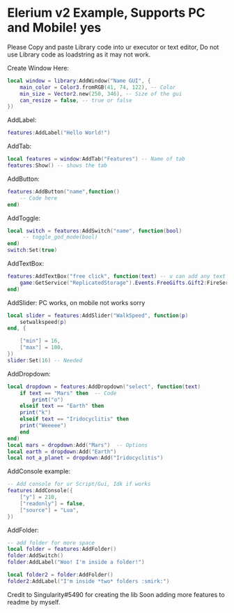 # Elerium v2 Example, Supports PC and Mobile! yes

Please Copy and paste Library code into ur executor or text editor, Do not use Library code as loadstring as it may not work.

Create Window Here:
```lua
local window = library:AddWindow("Name GUI", {
	main_color = Color3.fromRGB(41, 74, 122), -- Color
	min_size = Vector2.new(250, 346), -- Size of the gui
	can_resize = false, -- true or false
})
```
AddLabel:
```lua
features:AddLabel("Hello World!")
```

AddTab:
```lua
local features = window:AddTab("Features") -- Name of tab
features:Show() -- shows the tab
```
AddButton:
```lua
features:AddButton("name",function()
	-- Code here
end)
```
AddToggle:
```lua
local switch = features:AddSwitch("name", function(bool)
	 -- toggle_god_mode(bool)
end)
switch:Set(true)
```
AddTextBox:
```lua
features:AddTextBox("free click", function(text) -- u can add any text to "text"
	game:GetService("ReplicatedStorage").Events.FreeGifts.Gift2:FireServer(text,"Clicks",false,false,"Normal")
end)
```
AddSlider:  PC works, on mobile not works sorry
```lua
local slider = features:AddSlider("WalkSpeed", function(p)
	setwalkspeed(p)   
end, {                    

	["min"] = 16,
	["max"] = 100,  
})
slider:Set(16) -- Needed
```
AddDropdown:
```lua
local dropdown = features:AddDropdown("select", function(text)
	if text == "Mars" then  -- Code
		print("o")
	elseif text == "Earth" then
	print("k")
	elseif text == "Iridocyclitis" then
	print("Weeeee")
	end
end)
local mars = dropdown:Add("Mars")  -- Options 
local earth = dropdown:Add("Earth")
local not_a_planet = dropdown:Add("Iridocyclitis")
```
AddConsole example:
```lua
-- Add console for ur Script/Gui, Idk if works
features:AddConsole({ 
	["y"] = 210,
	["readonly"] = false,  
	["source"] = "Lua",
})
```

AddFolder:
```lua
-- add folder for more space
local folder = features:AddFolder()
folder:AddSwitch()
folder:AddLabel("Woo! I'm inside a folder!")

local folder2 = folder:AddFolder()
folder2:AddLabel("I'm inside *two* folders :smirk:")
```

Credit to Singularity#5490 for creating the lib
Soon adding more features to readme by myself.
